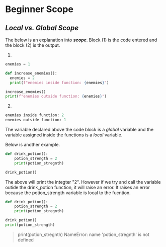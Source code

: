 # **Beginner Scope**

## *Local  vs. Global Scope*

The below is an explanation into ***scope***. Block (1) is the code entered and the block (2) is the output.

1. 
```python 
enemies = 1

def increase_enemies():
  enemies = 2
  print(f"enemies inside function: {enemies}")

increase_enemies()
print(f"enemies outside function: {enemies}")

```
2. 
```python
enemies inside function: 2
enemies outside function: 1

```
The variable declared above the code block is a *global* variable and the variable assigned inside the functions is a *local* variable.

Below is another example. 
```python
def drink_potion():
    potion_strength = 2
    print(potion_stregnth)

drink_potion()
```
The above will print the integter "2". However if we try and call the variable outide the drink_potion function, it will raise an error. It raises an error because the potion_strength variable is local to the fucntion.

```python
def drink_potion():
    potion_strength = 2
    print(potion_stregnth)

drink_potion()
print(potion_strength)
```
>    print(potion_stregnth)
NameError: name 'potion_stregnth' is not defined